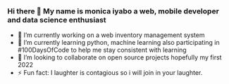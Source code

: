 ### Hi there 👋 My name is monica iyabo a web, mobile developer and data science enthusiast

<!--
**monicaiyb/monicaiyb** is a ✨ _special_ ✨ repository because its `README.md` (this file) appears on your GitHub profile.

Here are some ideas to get you started:

- 🔭 I’m currently working on ...
- 🌱 I’m currently learning ...
- 👯 I’m looking to collaborate on ...
- 🤔 I’m looking for help with ...
- 💬 Ask me about ...
- 📫 How to reach me: ...
- 😄 Pronouns: ...
- ⚡ Fun fact: ...
-->


- 🔭 I’m currently working on a web inventory management system
- 🌱 I’m currently learning python, machine learning also participating in  #100DaysOfCode to help me stay consistent with learning
- 👯 I’m looking to collaborate on open source projects hopefully my first 2022
- ⚡ Fun fact: I laughter is contagious so i will join in your laughter.
